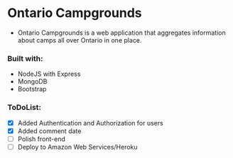 # Ontario Campgrounds
* Ontario Campgrounds is a web application that aggregates information about camps all over Ontario in one place.

### Built with:
* NodeJS with Express
* MongoDB
* Bootstrap

### ToDoList:
- [x] Added Authentication and Authorization for users
- [x] Added comment date
- [ ] Polish front-end
- [ ] Deploy to Amazon Web Services/Heroku